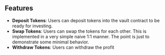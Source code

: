 ## Features

- **Deposit Tokens**: Users can deposit tokens into the vault contract to be ready for
  investing.
- **Swap Tokens**: Users can swap the tokens for each other. This is implemented
  in a very simple naive 1:1 manner. The point is just to demonstrate some
  minimal behavior.
- **Withdraw Tokens**: Users can withdraw the profit

